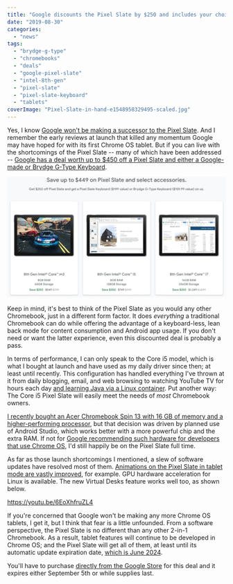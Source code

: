 ```yaml
---
title: "Google discounts the Pixel Slate by $250 and includes your choice of keyboard"
date: "2019-08-30"
categories: 
  - "news"
tags: 
  - "brydge-g-type"
  - "chromebooks"
  - "deals"
  - "google-pixel-slate"
  - "intel-8th-gen"
  - "pixel-slate"
  - "pixel-slate-keyboard"
  - "tablets"
coverImage: "Pixel-Slate-in-hand-e1548958329495-scaled.jpg"
---
```


Yes, I know [Google won't be making a successor to the Pixel Slate](https://www.aboutchromebooks.com/news/made-by-google-exit-tablet-business-pixel-slate-chrome-os-chromebooks/). And I remember the early reviews at launch that killed any momentum Google may have hoped for with its first Chrome OS tablet. But if you can live with the shortcomings of the Pixel Slate -- many of which have been addressed -- [Google has a deal worth up to $450 off a Pixel Slate and either a Google-made or Brydge G-Type Keyboard](https://store.google.com/config/pixel_slate).

![](images/Screenshot-2019-08-30-at-7.00.14-AM-1024x567-1.jpg)

Keep in mind, it's best to think of the Pixel Slate as you would any other Chromebook, just in a different form factor. It does _everything_ a traditional Chromebook can do while offering the advantage of a keyboard-less, lean back mode for content consumption and Android app usage. If you don't need or want the latter experience, even this discounted deal is probably a pass.

In terms of performance, I can only speak to the Core i5 model, which is what I bought at launch and have used as my daily driver since then; at least until recently. This configuration has handled everything I've thrown at it from daily blogging, email, and web browsing to watching YouTube TV for hours each day [and learning Java via a Linux container](https://www.aboutchromebooks.com/news/how-to-code-on-a-chromebook-crostini-pixel-slate/). Put another way: The Core i5 Pixel Slate will easily meet the needs of _most_ Chromebook owners.

[I recently bought an Acer Chromebook Spin 13 with 16 GB of memory and a higher-performing processor](https://www.aboutchromebooks.com/news/acer-chromebook-spin-13-with-16-gb-ram-should-you-buy-one/), but that decision was driven by planned use of Android Studio, which works better with a more powerful chip and the extra RAM. If not for [Google recommending such hardware for developers that use Chrome OS](https://www.aboutchromebooks.com/news/android-studio-chrome-os-chromebook-recommendation-google-io-2019/), I'd still happily be on the Pixel Slate full time.

As far as those launch shortcomings I mentioned, a slew of software updates have resolved most of them. [Animations on the Pixel Slate in tablet mode are vastly improved](https://www.aboutchromebooks.com/news/chrome-os-75-pixel-slate-tablet-mode-animations-buttery-smooth-overview-lag/), for example. GPU hardware acceleration for Linux is available. The new Virtual Desks feature works well too, as shown below.

https://youtu.be/6EoXhfruZL4

If you're concerned that Google won't be making any more Chrome OS tablets, I get it, but I think that fear is a little unfounded. From a software perspective, the Pixel Slate is no different than any other 2-in-1 Chromebook. As a result, tablet features will continue to be developed in Chrome OS; and the Pixel Slate will get all of them, at least until its automatic update expiration date, [which is June 2024](https://support.google.com/chrome/a/answer/6220366?hl=en).

You'll have to purchase [directly from the Google Store](https://store.google.com/config/pixel_slate) for this deal and it expires either September 5th or while supplies last.
